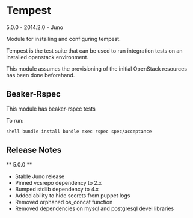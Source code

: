 Tempest
=======

5.0.0 - 2014.2.0 - Juno

Module for installing and configuring tempest.

Tempest is the test suite that can be used to run integration
tests on an installed openstack environment.

This module assumes the provisioning of the initial OpenStack
resources has been done beforehand.

Beaker-Rspec
------------

This module has beaker-rspec tests

To run:

``shell
bundle install
bundle exec rspec spec/acceptance
``

Release Notes
-------------

** 5.0.0 **

* Stable Juno release
* Pinned vcsrepo dependency to 2.x
* Bumped stdlib dependency to 4.x
* Added ability to hide secrets from puppet logs
* Removed orphaned os_concat function
* Removed dependencies on mysql and postgresql devel libraries
